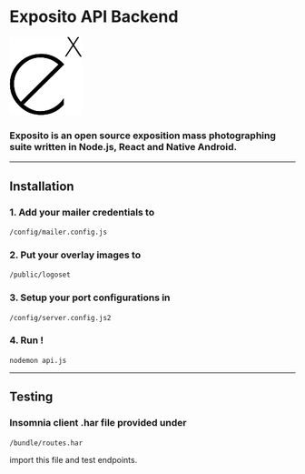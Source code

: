 # Exposito API Backend

![logo](./bundle/logo.png)

### Exposito is an open source exposition mass photographing suite written in Node.js, React and Native Android.

---
## Installation
### 1. Add your mailer credentials to 
    /config/mailer.config.js
### 2. Put your overlay images to
    /public/logoset
### 3. Setup your port configurations in 
    /config/server.config.js2
### 4. Run !
    nodemon api.js
---
## Testing
### Insomnia client .har file provided under
    /bundle/routes.har
import this file and test endpoints.
